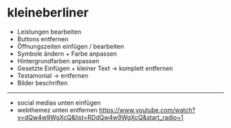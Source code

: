 # kleineberliner

- Leistungen bearbeiten
- Buttons entfernen
- Öffnungszeiten einfügen / bearbeiten
- Symbole ändern + Farbe anpassen
- Hintergrundfarben anpassen
- Gesetzte Einfügen + kleiner Text -> komplett entfernen
- Testamonial -> entfernen
- Bilder beschriften
---
- social medias unten einfügen
- webthemez unten entfernen https://www.youtube.com/watch?v=dQw4w9WgXcQ&list=RDdQw4w9WgXcQ&start_radio=1
